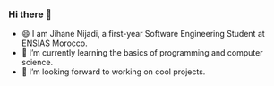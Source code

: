 ### Hi there 👋

- 😄 I am Jihane Nijadi, a first-year Software Engineering Student at ENSIAS Morocco.
- 🌱 I’m currently learning the basics of programming and computer science.
- 👯 I’m looking forward to working on cool projects.
